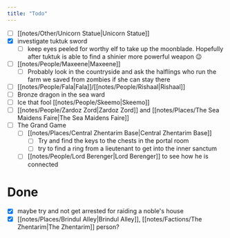 ```yaml
---
title: "Todo"
---
```

- [ ] [[notes/Other/Unicorn Statue|Unicorn Statue]]
- [x] investigate tuktuk sword
	- [ ] keep eyes peeled for worthy elf to take up the moonblade. Hopefully after tuktuk is able to find a shinier more powerful weapon 😉
- [ ] [[notes/People/Maxeene|Maxeene]]
	- [ ] Probably look in the countryside and ask the halflings who run the farm we saved from zombies if she can stay there
- [ ] [[notes/People/Fala|Fala]]/[[notes/People/Rishaal|Rishaal]]
- [ ] Bronze dragon in the sea ward
- [ ] Ice that fool [[notes/People/Skeemo|Skeemo]]
- [ ] [[notes/People/Zardoz Zord|Zardoz Zord]] and [[notes/Places/The Sea Maidens Faire|The Sea Maidens Faire]] 
- [ ] The Grand Game
	- [ ]  [[notes/Places/Central Zhentarim Base|Central Zhentarim Base]]
		- [ ] Try and find the keys to the chests in the portal room
		- [ ] try to find a ring from a lieutenant to get into the inner sanctum
	- [ ] [[notes/People/Lord Berenger|Lord Berenger]] to see how he is connected

# Done
- [x] maybe try and not get arrested for raiding a noble's house
- [x] [[notes/Places/Brindul Alley|Brindul Alley]], [[notes/Factions/The Zhentarim|The Zhentarim]] person?
